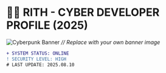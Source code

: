 # 👨‍💻 RITH - CYBER DEVELOPER PROFILE (2025)

![Cyberpunk Banner](https://i.imgur.com/JZvFg7a.png) *// Replace with your own banner image*

```diff
+ SYSTEM STATUS: ONLINE
! SECURITY LEVEL: HIGH
# LAST UPDATE: 2025.08.10
